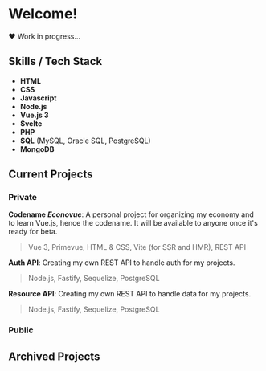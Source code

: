 # Welcome!

❤️ Work in progress...

## Skills / Tech Stack

- **HTML**
- **CSS**
- **Javascript**
- **Node.js**
- **Vue.js 3**
- **Svelte**
- **PHP**
- **SQL** (MySQL, Oracle SQL, PostgreSQL)
- **MongoDB**

## Current Projects

### Private
**Codename** ***Econovue***: 
A personal project for organizing my economy and to learn Vue.js, hence the codename. It will be available to anyone once it's ready for beta.
> Vue 3, Primevue, HTML & CSS, Vite (for SSR and HMR), REST API

**Auth API**: 
Creating my own REST API to handle auth for my projects.
> Node.js, Fastify, Sequelize, PostgreSQL

**Resource API**: 
Creating my own REST API to handle data for my projects.
> Node.js, Fastify, Sequelize, PostgreSQL

#### 

### Public

## Archived Projects
